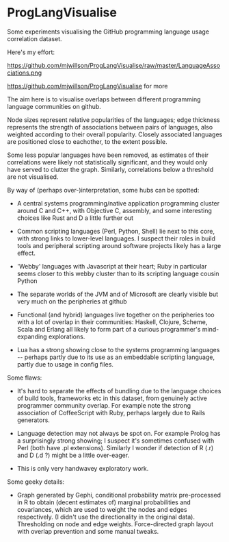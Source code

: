 ProgLangVisualise
=================

Some experiments visualising the GitHub programming language usage correlation dataset.

Here's my effort:

https://github.com/mjwillson/ProgLangVisualise/raw/master/LanguageAssociations.png

https://github.com/mjwillson/ProgLangVisualise for more

The aim here is to visualise overlaps between different programming language communities on github.

Node sizes represent relative popularities of the languages; edge thickness represents the strength of associations between pairs of languages, also weighted according to their overall popularity. Closely associated languages are positioned close to eachother, to the extent possible.

Some less popular languages have been removed, as estimates of their correlations were likely not statistically significant, and they would only have served to clutter the graph. Similarly, correlations below a threshold are not visualised.

By way of (perhaps over-)interpretation, some hubs can be spotted:

- A central systems programming/native application programming cluster around C and C++, with Objective C, assembly, and some interesting choices like Rust and D a little further out 

- Common scripting languages (Perl, Python, Shell) lie next to this core, with strong links to lower-level languages. I suspect their roles in build tools and peripheral scripting around software projects likely has a large effect.

- 'Webby' languages with Javascript at their heart; Ruby in particular seems closer to this webby cluster than to its scripting language cousin Python

- The separate worlds of the JVM and of Microsoft are clearly visible but very much on the peripheries at github

- Functional (and hybrid) languages live together on the peripheries too with a lot of overlap in their communities: Haskell, Clojure, Scheme, Scala and Erlang all likely to form part of a curious programmer's mind-expanding explorations.

- Lua has a strong showing close to the systems programming languages -- perhaps partly due to its use as an embeddable scripting language, partly due to usage in config files.

Some flaws:

- It's hard to separate the effects of bundling due to the language choices of build tools, frameworks etc in this dataset, from genuinely active programmer community overlap. For example note the strong association of CoffeeScript with Ruby, perhaps largely due to Rails generators.

- Language detection may not always be spot on. For example Prolog has a surprisingly strong showing; I suspect it's sometimes confused with Perl (both have .pl extensions). Similarly I wonder if detection of R (.r) and D (.d ?) might be a little over-eager.

- This is only very handwavey exploratory work.

Some geeky details:

- Graph generated by Gephi, conditional probability matrix pre-processed in R to obtain (decent estimates of) marginal probabilities and covariances, which are used to weight the nodes and edges respectively. (I didn't use the directionality in the original data). Thresholding on node and edge weights. Force-directed graph layout with overlap prevention and some manual tweaks.